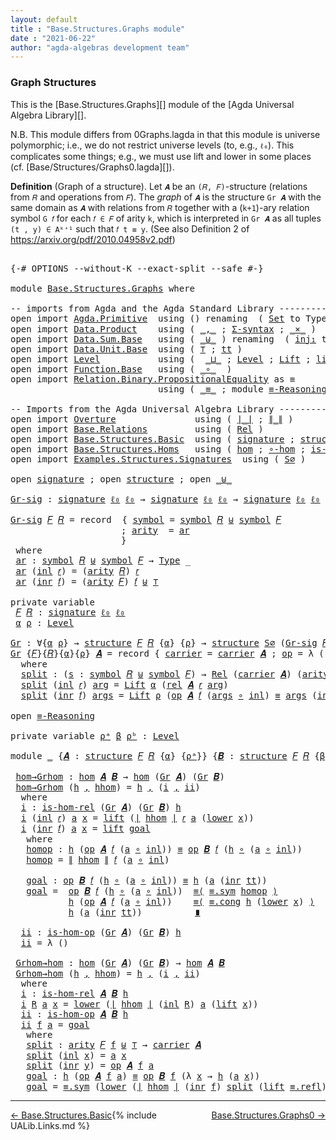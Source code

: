 ```yaml
---
layout: default
title : "Base.Structures.Graphs module"
date : "2021-06-22"
author: "agda-algebras development team"
---
```


### <a id="graph-structures">Graph Structures</a>

This is the [Base.Structures.Graphs][] module of the [Agda Universal Algebra Library][].

N.B. This module differs from 0Graphs.lagda in that this module is universe polymorphic; i.e., we do not restrict universe levels (to, e.g., `ℓ₀`). This complicates some things; e.g., we must use lift and lower in some places (cf. [Base/Structures/Graphs0.lagda][]).

**Definition** (Graph of a structure). Let `𝑨` be an `(𝑅, 𝐹)`-structure (relations from `𝑅` and operations from `𝐹`). The *graph* of `𝑨` is the structure `Gr 𝑨` with the same domain as `𝑨` with relations from `𝑅` together with a (`k+1`)-ary relation symbol `G 𝑓` for each `𝑓 ∈ 𝐹` of arity `k`, which is interpreted in `Gr 𝑨` as all tuples `(t , y) ∈ Aᵏ⁺¹` such that `𝑓 t ≡ y`. (See also Definition 2 of https://arxiv.org/pdf/2010.04958v2.pdf)

<pre class="Agda">

<a id="994" class="Symbol">{-#</a> <a id="998" class="Keyword">OPTIONS</a> <a id="1006" class="Pragma">--without-K</a> <a id="1018" class="Pragma">--exact-split</a> <a id="1032" class="Pragma">--safe</a> <a id="1039" class="Symbol">#-}</a>

<a id="1044" class="Keyword">module</a> <a id="1051" href="Base.Structures.Graphs.html" class="Module">Base.Structures.Graphs</a> <a id="1074" class="Keyword">where</a>

<a id="1081" class="Comment">-- imports from Agda and the Agda Standard Library -------------------------------------------</a>
<a id="1176" class="Keyword">open</a> <a id="1181" class="Keyword">import</a> <a id="1188" href="Agda.Primitive.html" class="Module">Agda.Primitive</a>  <a id="1204" class="Keyword">using</a> <a id="1210" class="Symbol">()</a> <a id="1213" class="Keyword">renaming</a>  <a id="1223" class="Symbol">(</a> <a id="1225" href="Agda.Primitive.html#326" class="Primitive">Set</a> <a id="1229" class="Symbol">to</a> <a id="1232" class="Primitive">Type</a> <a id="1237" class="Symbol">;</a> <a id="1239" href="Agda.Primitive.html#764" class="Primitive">lzero</a>  <a id="1246" class="Symbol">to</a> <a id="1249" class="Primitive">ℓ₀</a> <a id="1252" class="Symbol">)</a>
<a id="1254" class="Keyword">open</a> <a id="1259" class="Keyword">import</a> <a id="1266" href="Data.Product.html" class="Module">Data.Product</a>    <a id="1282" class="Keyword">using</a> <a id="1288" class="Symbol">(</a> <a id="1290" href="Agda.Builtin.Sigma.html#236" class="InductiveConstructor Operator">_,_</a> <a id="1294" class="Symbol">;</a> <a id="1296" href="Data.Product.html#916" class="Function">Σ-syntax</a> <a id="1305" class="Symbol">;</a> <a id="1307" href="Data.Product.html#1167" class="Function Operator">_×_</a> <a id="1311" class="Symbol">)</a>
<a id="1313" class="Keyword">open</a> <a id="1318" class="Keyword">import</a> <a id="1325" href="Data.Sum.Base.html" class="Module">Data.Sum.Base</a>   <a id="1341" class="Keyword">using</a> <a id="1347" class="Symbol">(</a> <a id="1349" href="Data.Sum.Base.html#734" class="Datatype Operator">_⊎_</a> <a id="1353" class="Symbol">)</a> <a id="1355" class="Keyword">renaming</a>  <a id="1365" class="Symbol">(</a> <a id="1367" href="Data.Sum.Base.html#784" class="InductiveConstructor">inj₁</a> <a id="1372" class="Symbol">to</a> <a id="1375" class="InductiveConstructor">inl</a> <a id="1379" class="Symbol">;</a> <a id="1381" href="Data.Sum.Base.html#809" class="InductiveConstructor">inj₂</a> <a id="1386" class="Symbol">to</a> <a id="1389" class="InductiveConstructor">inr</a> <a id="1393" class="Symbol">)</a>
<a id="1395" class="Keyword">open</a> <a id="1400" class="Keyword">import</a> <a id="1407" href="Data.Unit.Base.html" class="Module">Data.Unit.Base</a>  <a id="1423" class="Keyword">using</a> <a id="1429" class="Symbol">(</a> <a id="1431" href="Agda.Builtin.Unit.html#164" class="Record">⊤</a> <a id="1433" class="Symbol">;</a> <a id="1435" href="Agda.Builtin.Unit.html#201" class="InductiveConstructor">tt</a> <a id="1438" class="Symbol">)</a>
<a id="1440" class="Keyword">open</a> <a id="1445" class="Keyword">import</a> <a id="1452" href="Level.html" class="Module">Level</a>           <a id="1468" class="Keyword">using</a> <a id="1474" class="Symbol">(</a>  <a id="1477" href="Agda.Primitive.html#810" class="Primitive Operator">_⊔_</a> <a id="1481" class="Symbol">;</a> <a id="1483" href="Agda.Primitive.html#597" class="Postulate">Level</a> <a id="1489" class="Symbol">;</a> <a id="1491" href="Level.html#400" class="Record">Lift</a> <a id="1496" class="Symbol">;</a> <a id="1498" href="Level.html#457" class="InductiveConstructor">lift</a> <a id="1503" class="Symbol">;</a> <a id="1505" href="Level.html#470" class="Field">lower</a> <a id="1511" class="Symbol">)</a>
<a id="1513" class="Keyword">open</a> <a id="1518" class="Keyword">import</a> <a id="1525" href="Function.Base.html" class="Module">Function.Base</a>   <a id="1541" class="Keyword">using</a> <a id="1547" class="Symbol">(</a> <a id="1549" href="Function.Base.html#1031" class="Function Operator">_∘_</a>  <a id="1554" class="Symbol">)</a>
<a id="1556" class="Keyword">open</a> <a id="1561" class="Keyword">import</a> <a id="1568" href="Relation.Binary.PropositionalEquality.html" class="Module">Relation.Binary.PropositionalEquality</a> <a id="1606" class="Symbol">as</a> <a id="1609" class="Module">≡</a>
                            <a id="1639" class="Keyword">using</a> <a id="1645" class="Symbol">(</a> <a id="1647" href="Agda.Builtin.Equality.html#151" class="Datatype Operator">_≡_</a> <a id="1651" class="Symbol">;</a> <a id="1653" class="Keyword">module</a> <a id="1660" href="Relation.Binary.PropositionalEquality.Core.html#2708" class="Module">≡-Reasoning</a> <a id="1672" class="Symbol">)</a>

<a id="1675" class="Comment">-- Imports from the Agda Universal Algebra Library ---------------------------------------------</a>
<a id="1772" class="Keyword">open</a> <a id="1777" class="Keyword">import</a> <a id="1784" href="Overture.html" class="Module">Overture</a>               <a id="1807" class="Keyword">using</a> <a id="1813" class="Symbol">(</a> <a id="1815" href="Overture.Basic.html#4303" class="Function Operator">∣_∣</a> <a id="1819" class="Symbol">;</a> <a id="1821" href="Overture.Basic.html#4341" class="Function Operator">∥_∥</a> <a id="1825" class="Symbol">)</a>
<a id="1827" class="Keyword">open</a> <a id="1832" class="Keyword">import</a> <a id="1839" href="Base.Relations.html" class="Module">Base.Relations</a>         <a id="1862" class="Keyword">using</a> <a id="1868" class="Symbol">(</a> <a id="1870" href="Base.Relations.Continuous.html#4452" class="Function">Rel</a> <a id="1874" class="Symbol">)</a>
<a id="1876" class="Keyword">open</a> <a id="1881" class="Keyword">import</a> <a id="1888" href="Base.Structures.Basic.html" class="Module">Base.Structures.Basic</a>  <a id="1911" class="Keyword">using</a> <a id="1917" class="Symbol">(</a> <a id="1919" href="Base.Structures.Basic.html#1233" class="Record">signature</a> <a id="1929" class="Symbol">;</a> <a id="1931" href="Base.Structures.Basic.html#1566" class="Record">structure</a> <a id="1941" class="Symbol">)</a>
<a id="1943" class="Keyword">open</a> <a id="1948" class="Keyword">import</a> <a id="1955" href="Base.Structures.Homs.html" class="Module">Base.Structures.Homs</a>   <a id="1978" class="Keyword">using</a> <a id="1984" class="Symbol">(</a> <a id="1986" href="Base.Structures.Homs.html#2703" class="Function">hom</a> <a id="1990" class="Symbol">;</a> <a id="1992" href="Base.Structures.Homs.html#3718" class="Function">∘-hom</a> <a id="1998" class="Symbol">;</a> <a id="2000" href="Base.Structures.Homs.html#2287" class="Function">is-hom-rel</a> <a id="2011" class="Symbol">;</a> <a id="2013" href="Base.Structures.Homs.html#2506" class="Function">is-hom-op</a><a id="2022" class="Symbol">)</a>
<a id="2024" class="Keyword">open</a> <a id="2029" class="Keyword">import</a> <a id="2036" href="Examples.Structures.Signatures.html" class="Module">Examples.Structures.Signatures</a>  <a id="2068" class="Keyword">using</a> <a id="2074" class="Symbol">(</a> <a id="2076" href="Examples.Structures.Signatures.html#765" class="Function">S∅</a> <a id="2079" class="Symbol">)</a>

<a id="2082" class="Keyword">open</a> <a id="2087" href="Base.Structures.Basic.html#1233" class="Module">signature</a> <a id="2097" class="Symbol">;</a> <a id="2099" class="Keyword">open</a> <a id="2104" href="Base.Structures.Basic.html#1566" class="Module">structure</a> <a id="2114" class="Symbol">;</a> <a id="2116" class="Keyword">open</a> <a id="2121" href="Data.Sum.Base.html#734" class="Module Operator">_⊎_</a>

<a id="Gr-sig"></a><a id="2126" href="Base.Structures.Graphs.html#2126" class="Function">Gr-sig</a> <a id="2133" class="Symbol">:</a> <a id="2135" href="Base.Structures.Basic.html#1233" class="Record">signature</a> <a id="2145" href="Base.Structures.Graphs.html#1249" class="Primitive">ℓ₀</a> <a id="2148" href="Base.Structures.Graphs.html#1249" class="Primitive">ℓ₀</a> <a id="2151" class="Symbol">→</a> <a id="2153" href="Base.Structures.Basic.html#1233" class="Record">signature</a> <a id="2163" href="Base.Structures.Graphs.html#1249" class="Primitive">ℓ₀</a> <a id="2166" href="Base.Structures.Graphs.html#1249" class="Primitive">ℓ₀</a> <a id="2169" class="Symbol">→</a> <a id="2171" href="Base.Structures.Basic.html#1233" class="Record">signature</a> <a id="2181" href="Base.Structures.Graphs.html#1249" class="Primitive">ℓ₀</a> <a id="2184" href="Base.Structures.Graphs.html#1249" class="Primitive">ℓ₀</a>

<a id="2188" href="Base.Structures.Graphs.html#2126" class="Function">Gr-sig</a> <a id="2195" href="Base.Structures.Graphs.html#2195" class="Bound">𝐹</a> <a id="2197" href="Base.Structures.Graphs.html#2197" class="Bound">𝑅</a> <a id="2199" class="Symbol">=</a> <a id="2201" class="Keyword">record</a>  <a id="2209" class="Symbol">{</a> <a id="2211" href="Base.Structures.Basic.html#1293" class="Field">symbol</a> <a id="2218" class="Symbol">=</a> <a id="2220" href="Base.Structures.Basic.html#1293" class="Field">symbol</a> <a id="2227" href="Base.Structures.Graphs.html#2197" class="Bound">𝑅</a> <a id="2229" href="Data.Sum.Base.html#734" class="Datatype Operator">⊎</a> <a id="2231" href="Base.Structures.Basic.html#1293" class="Field">symbol</a> <a id="2238" href="Base.Structures.Graphs.html#2195" class="Bound">𝐹</a>
                     <a id="2261" class="Symbol">;</a> <a id="2263" href="Base.Structures.Basic.html#1311" class="Field">arity</a>  <a id="2270" class="Symbol">=</a> <a id="2272" href="Base.Structures.Graphs.html#2306" class="Function">ar</a>
                     <a id="2296" class="Symbol">}</a>
 <a id="2299" class="Keyword">where</a>
 <a id="2306" href="Base.Structures.Graphs.html#2306" class="Function">ar</a> <a id="2309" class="Symbol">:</a> <a id="2311" href="Base.Structures.Basic.html#1293" class="Field">symbol</a> <a id="2318" href="Base.Structures.Graphs.html#2197" class="Bound">𝑅</a> <a id="2320" href="Data.Sum.Base.html#734" class="Datatype Operator">⊎</a> <a id="2322" href="Base.Structures.Basic.html#1293" class="Field">symbol</a> <a id="2329" href="Base.Structures.Graphs.html#2195" class="Bound">𝐹</a> <a id="2331" class="Symbol">→</a> <a id="2333" href="Base.Structures.Graphs.html#1232" class="Primitive">Type</a> <a id="2338" class="Symbol">_</a>
 <a id="2341" href="Base.Structures.Graphs.html#2306" class="Function">ar</a> <a id="2344" class="Symbol">(</a><a id="2345" href="Base.Structures.Graphs.html#1375" class="InductiveConstructor">inl</a> <a id="2349" href="Base.Structures.Graphs.html#2349" class="Bound">𝑟</a><a id="2350" class="Symbol">)</a> <a id="2352" class="Symbol">=</a> <a id="2354" class="Symbol">(</a><a id="2355" href="Base.Structures.Basic.html#1311" class="Field">arity</a> <a id="2361" href="Base.Structures.Graphs.html#2197" class="Bound">𝑅</a><a id="2362" class="Symbol">)</a> <a id="2364" href="Base.Structures.Graphs.html#2349" class="Bound">𝑟</a>
 <a id="2367" href="Base.Structures.Graphs.html#2306" class="Function">ar</a> <a id="2370" class="Symbol">(</a><a id="2371" href="Base.Structures.Graphs.html#1389" class="InductiveConstructor">inr</a> <a id="2375" href="Base.Structures.Graphs.html#2375" class="Bound">𝑓</a><a id="2376" class="Symbol">)</a> <a id="2378" class="Symbol">=</a> <a id="2380" class="Symbol">(</a><a id="2381" href="Base.Structures.Basic.html#1311" class="Field">arity</a> <a id="2387" href="Base.Structures.Graphs.html#2195" class="Bound">𝐹</a><a id="2388" class="Symbol">)</a> <a id="2390" href="Base.Structures.Graphs.html#2375" class="Bound">𝑓</a> <a id="2392" href="Data.Sum.Base.html#734" class="Datatype Operator">⊎</a> <a id="2394" href="Agda.Builtin.Unit.html#164" class="Record">⊤</a>

<a id="2397" class="Keyword">private</a> <a id="2405" class="Keyword">variable</a>
 <a id="2415" href="Base.Structures.Graphs.html#2415" class="Generalizable">𝐹</a> <a id="2417" href="Base.Structures.Graphs.html#2417" class="Generalizable">𝑅</a> <a id="2419" class="Symbol">:</a> <a id="2421" href="Base.Structures.Basic.html#1233" class="Record">signature</a> <a id="2431" href="Base.Structures.Graphs.html#1249" class="Primitive">ℓ₀</a> <a id="2434" href="Base.Structures.Graphs.html#1249" class="Primitive">ℓ₀</a>
 <a id="2438" href="Base.Structures.Graphs.html#2438" class="Generalizable">α</a> <a id="2440" href="Base.Structures.Graphs.html#2440" class="Generalizable">ρ</a> <a id="2442" class="Symbol">:</a> <a id="2444" href="Agda.Primitive.html#597" class="Postulate">Level</a>

<a id="Gr"></a><a id="2451" href="Base.Structures.Graphs.html#2451" class="Function">Gr</a> <a id="2454" class="Symbol">:</a> <a id="2456" class="Symbol">∀{</a><a id="2458" href="Base.Structures.Graphs.html#2458" class="Bound">α</a> <a id="2460" href="Base.Structures.Graphs.html#2460" class="Bound">ρ</a><a id="2461" class="Symbol">}</a> <a id="2463" class="Symbol">→</a> <a id="2465" href="Base.Structures.Basic.html#1566" class="Record">structure</a> <a id="2475" href="Base.Structures.Graphs.html#2415" class="Generalizable">𝐹</a> <a id="2477" href="Base.Structures.Graphs.html#2417" class="Generalizable">𝑅</a> <a id="2479" class="Symbol">{</a><a id="2480" href="Base.Structures.Graphs.html#2458" class="Bound">α</a><a id="2481" class="Symbol">}</a> <a id="2483" class="Symbol">{</a><a id="2484" href="Base.Structures.Graphs.html#2460" class="Bound">ρ</a><a id="2485" class="Symbol">}</a> <a id="2487" class="Symbol">→</a> <a id="2489" href="Base.Structures.Basic.html#1566" class="Record">structure</a> <a id="2499" href="Examples.Structures.Signatures.html#765" class="Function">S∅</a> <a id="2502" class="Symbol">(</a><a id="2503" href="Base.Structures.Graphs.html#2126" class="Function">Gr-sig</a> <a id="2510" href="Base.Structures.Graphs.html#2415" class="Generalizable">𝐹</a> <a id="2512" href="Base.Structures.Graphs.html#2417" class="Generalizable">𝑅</a><a id="2513" class="Symbol">)</a> <a id="2515" class="Symbol">{</a><a id="2516" href="Base.Structures.Graphs.html#2458" class="Bound">α</a><a id="2517" class="Symbol">}</a> <a id="2519" class="Symbol">{</a><a id="2520" href="Base.Structures.Graphs.html#2458" class="Bound">α</a> <a id="2522" href="Agda.Primitive.html#810" class="Primitive Operator">⊔</a> <a id="2524" href="Base.Structures.Graphs.html#2460" class="Bound">ρ</a><a id="2525" class="Symbol">}</a>
<a id="2527" href="Base.Structures.Graphs.html#2451" class="Function">Gr</a> <a id="2530" class="Symbol">{</a><a id="2531" href="Base.Structures.Graphs.html#2531" class="Bound">𝐹</a><a id="2532" class="Symbol">}{</a><a id="2534" href="Base.Structures.Graphs.html#2534" class="Bound">𝑅</a><a id="2535" class="Symbol">}{</a><a id="2537" href="Base.Structures.Graphs.html#2537" class="Bound">α</a><a id="2538" class="Symbol">}{</a><a id="2540" href="Base.Structures.Graphs.html#2540" class="Bound">ρ</a><a id="2541" class="Symbol">}</a> <a id="2543" href="Base.Structures.Graphs.html#2543" class="Bound">𝑨</a> <a id="2545" class="Symbol">=</a> <a id="2547" class="Keyword">record</a> <a id="2554" class="Symbol">{</a> <a id="2556" href="Base.Structures.Basic.html#1730" class="Field">carrier</a> <a id="2564" class="Symbol">=</a> <a id="2566" href="Base.Structures.Basic.html#1730" class="Field">carrier</a> <a id="2574" href="Base.Structures.Graphs.html#2543" class="Bound">𝑨</a> <a id="2576" class="Symbol">;</a> <a id="2578" href="Base.Structures.Basic.html#1749" class="Field">op</a> <a id="2581" class="Symbol">=</a> <a id="2583" class="Symbol">λ</a> <a id="2585" class="Symbol">()</a> <a id="2588" class="Symbol">;</a> <a id="2590" href="Base.Structures.Basic.html#1833" class="Field">rel</a> <a id="2594" class="Symbol">=</a> <a id="2596" href="Base.Structures.Graphs.html#2614" class="Function">split</a> <a id="2602" class="Symbol">}</a>
  <a id="2606" class="Keyword">where</a>
  <a id="2614" href="Base.Structures.Graphs.html#2614" class="Function">split</a> <a id="2620" class="Symbol">:</a> <a id="2622" class="Symbol">(</a><a id="2623" href="Base.Structures.Graphs.html#2623" class="Bound">s</a> <a id="2625" class="Symbol">:</a> <a id="2627" href="Base.Structures.Basic.html#1293" class="Field">symbol</a> <a id="2634" href="Base.Structures.Graphs.html#2534" class="Bound">𝑅</a> <a id="2636" href="Data.Sum.Base.html#734" class="Datatype Operator">⊎</a> <a id="2638" href="Base.Structures.Basic.html#1293" class="Field">symbol</a> <a id="2645" href="Base.Structures.Graphs.html#2531" class="Bound">𝐹</a><a id="2646" class="Symbol">)</a> <a id="2648" class="Symbol">→</a> <a id="2650" href="Base.Relations.Continuous.html#4452" class="Function">Rel</a> <a id="2654" class="Symbol">(</a><a id="2655" href="Base.Structures.Basic.html#1730" class="Field">carrier</a> <a id="2663" href="Base.Structures.Graphs.html#2543" class="Bound">𝑨</a><a id="2664" class="Symbol">)</a> <a id="2666" class="Symbol">(</a><a id="2667" href="Base.Structures.Basic.html#1311" class="Field">arity</a> <a id="2673" class="Symbol">(</a><a id="2674" href="Base.Structures.Graphs.html#2126" class="Function">Gr-sig</a> <a id="2681" href="Base.Structures.Graphs.html#2531" class="Bound">𝐹</a> <a id="2683" href="Base.Structures.Graphs.html#2534" class="Bound">𝑅</a><a id="2684" class="Symbol">)</a> <a id="2686" href="Base.Structures.Graphs.html#2623" class="Bound">s</a><a id="2687" class="Symbol">)</a> <a id="2689" class="Symbol">{</a><a id="2690" href="Base.Structures.Graphs.html#2537" class="Bound">α</a> <a id="2692" href="Agda.Primitive.html#810" class="Primitive Operator">⊔</a> <a id="2694" href="Base.Structures.Graphs.html#2540" class="Bound">ρ</a><a id="2695" class="Symbol">}</a>
  <a id="2699" href="Base.Structures.Graphs.html#2614" class="Function">split</a> <a id="2705" class="Symbol">(</a><a id="2706" href="Base.Structures.Graphs.html#1375" class="InductiveConstructor">inl</a> <a id="2710" href="Base.Structures.Graphs.html#2710" class="Bound">𝑟</a><a id="2711" class="Symbol">)</a> <a id="2713" href="Base.Structures.Graphs.html#2713" class="Bound">arg</a> <a id="2717" class="Symbol">=</a> <a id="2719" href="Level.html#400" class="Record">Lift</a> <a id="2724" href="Base.Structures.Graphs.html#2537" class="Bound">α</a> <a id="2726" class="Symbol">(</a><a id="2727" href="Base.Structures.Basic.html#1833" class="Field">rel</a> <a id="2731" href="Base.Structures.Graphs.html#2543" class="Bound">𝑨</a> <a id="2733" href="Base.Structures.Graphs.html#2710" class="Bound">𝑟</a> <a id="2735" href="Base.Structures.Graphs.html#2713" class="Bound">arg</a><a id="2738" class="Symbol">)</a>
  <a id="2742" href="Base.Structures.Graphs.html#2614" class="Function">split</a> <a id="2748" class="Symbol">(</a><a id="2749" href="Base.Structures.Graphs.html#1389" class="InductiveConstructor">inr</a> <a id="2753" href="Base.Structures.Graphs.html#2753" class="Bound">𝑓</a><a id="2754" class="Symbol">)</a> <a id="2756" href="Base.Structures.Graphs.html#2756" class="Bound">args</a> <a id="2761" class="Symbol">=</a> <a id="2763" href="Level.html#400" class="Record">Lift</a> <a id="2768" href="Base.Structures.Graphs.html#2540" class="Bound">ρ</a> <a id="2770" class="Symbol">(</a><a id="2771" href="Base.Structures.Basic.html#1749" class="Field">op</a> <a id="2774" href="Base.Structures.Graphs.html#2543" class="Bound">𝑨</a> <a id="2776" href="Base.Structures.Graphs.html#2753" class="Bound">𝑓</a> <a id="2778" class="Symbol">(</a><a id="2779" href="Base.Structures.Graphs.html#2756" class="Bound">args</a> <a id="2784" href="Function.Base.html#1031" class="Function Operator">∘</a> <a id="2786" href="Base.Structures.Graphs.html#1375" class="InductiveConstructor">inl</a><a id="2789" class="Symbol">)</a> <a id="2791" href="Agda.Builtin.Equality.html#151" class="Datatype Operator">≡</a> <a id="2793" href="Base.Structures.Graphs.html#2756" class="Bound">args</a> <a id="2798" class="Symbol">(</a><a id="2799" href="Base.Structures.Graphs.html#1389" class="InductiveConstructor">inr</a> <a id="2803" href="Agda.Builtin.Unit.html#201" class="InductiveConstructor">tt</a><a id="2805" class="Symbol">))</a>

<a id="2809" class="Keyword">open</a> <a id="2814" href="Relation.Binary.PropositionalEquality.Core.html#2708" class="Module">≡-Reasoning</a>

<a id="2827" class="Keyword">private</a> <a id="2835" class="Keyword">variable</a> <a id="2844" href="Base.Structures.Graphs.html#2844" class="Generalizable">ρᵃ</a> <a id="2847" href="Base.Structures.Graphs.html#2847" class="Generalizable">β</a> <a id="2849" href="Base.Structures.Graphs.html#2849" class="Generalizable">ρᵇ</a> <a id="2852" class="Symbol">:</a> <a id="2854" href="Agda.Primitive.html#597" class="Postulate">Level</a>

<a id="2861" class="Keyword">module</a> <a id="2868" href="Base.Structures.Graphs.html#2868" class="Module">_</a> <a id="2870" class="Symbol">{</a><a id="2871" href="Base.Structures.Graphs.html#2871" class="Bound">𝑨</a> <a id="2873" class="Symbol">:</a> <a id="2875" href="Base.Structures.Basic.html#1566" class="Record">structure</a> <a id="2885" href="Base.Structures.Graphs.html#2415" class="Generalizable">𝐹</a> <a id="2887" href="Base.Structures.Graphs.html#2417" class="Generalizable">𝑅</a> <a id="2889" class="Symbol">{</a><a id="2890" href="Base.Structures.Graphs.html#2438" class="Generalizable">α</a><a id="2891" class="Symbol">}</a> <a id="2893" class="Symbol">{</a><a id="2894" href="Base.Structures.Graphs.html#2844" class="Generalizable">ρᵃ</a><a id="2896" class="Symbol">}}</a> <a id="2899" class="Symbol">{</a><a id="2900" href="Base.Structures.Graphs.html#2900" class="Bound">𝑩</a> <a id="2902" class="Symbol">:</a> <a id="2904" href="Base.Structures.Basic.html#1566" class="Record">structure</a> <a id="2914" href="Base.Structures.Graphs.html#2415" class="Generalizable">𝐹</a> <a id="2916" href="Base.Structures.Graphs.html#2417" class="Generalizable">𝑅</a> <a id="2918" class="Symbol">{</a><a id="2919" href="Base.Structures.Graphs.html#2847" class="Generalizable">β</a><a id="2920" class="Symbol">}</a> <a id="2922" class="Symbol">{</a><a id="2923" href="Base.Structures.Graphs.html#2849" class="Generalizable">ρᵇ</a><a id="2925" class="Symbol">}}</a> <a id="2928" class="Keyword">where</a>

 <a id="2936" href="Base.Structures.Graphs.html#2936" class="Function">hom→Grhom</a> <a id="2946" class="Symbol">:</a> <a id="2948" href="Base.Structures.Homs.html#2703" class="Function">hom</a> <a id="2952" href="Base.Structures.Graphs.html#2871" class="Bound">𝑨</a> <a id="2954" href="Base.Structures.Graphs.html#2900" class="Bound">𝑩</a> <a id="2956" class="Symbol">→</a> <a id="2958" href="Base.Structures.Homs.html#2703" class="Function">hom</a> <a id="2962" class="Symbol">(</a><a id="2963" href="Base.Structures.Graphs.html#2451" class="Function">Gr</a> <a id="2966" href="Base.Structures.Graphs.html#2871" class="Bound">𝑨</a><a id="2967" class="Symbol">)</a> <a id="2969" class="Symbol">(</a><a id="2970" href="Base.Structures.Graphs.html#2451" class="Function">Gr</a> <a id="2973" href="Base.Structures.Graphs.html#2900" class="Bound">𝑩</a><a id="2974" class="Symbol">)</a>
 <a id="2977" href="Base.Structures.Graphs.html#2936" class="Function">hom→Grhom</a> <a id="2987" class="Symbol">(</a><a id="2988" href="Base.Structures.Graphs.html#2988" class="Bound">h</a> <a id="2990" href="Agda.Builtin.Sigma.html#236" class="InductiveConstructor Operator">,</a> <a id="2992" href="Base.Structures.Graphs.html#2992" class="Bound">hhom</a><a id="2996" class="Symbol">)</a> <a id="2998" class="Symbol">=</a> <a id="3000" href="Base.Structures.Graphs.html#2988" class="Bound">h</a> <a id="3002" href="Agda.Builtin.Sigma.html#236" class="InductiveConstructor Operator">,</a> <a id="3004" class="Symbol">(</a><a id="3005" href="Base.Structures.Graphs.html#3023" class="Function">i</a> <a id="3007" href="Agda.Builtin.Sigma.html#236" class="InductiveConstructor Operator">,</a> <a id="3009" href="Base.Structures.Graphs.html#3430" class="Function">ii</a><a id="3011" class="Symbol">)</a>
  <a id="3015" class="Keyword">where</a>
  <a id="3023" href="Base.Structures.Graphs.html#3023" class="Function">i</a> <a id="3025" class="Symbol">:</a> <a id="3027" href="Base.Structures.Homs.html#2287" class="Function">is-hom-rel</a> <a id="3038" class="Symbol">(</a><a id="3039" href="Base.Structures.Graphs.html#2451" class="Function">Gr</a> <a id="3042" href="Base.Structures.Graphs.html#2871" class="Bound">𝑨</a><a id="3043" class="Symbol">)</a> <a id="3045" class="Symbol">(</a><a id="3046" href="Base.Structures.Graphs.html#2451" class="Function">Gr</a> <a id="3049" href="Base.Structures.Graphs.html#2900" class="Bound">𝑩</a><a id="3050" class="Symbol">)</a> <a id="3052" href="Base.Structures.Graphs.html#2988" class="Bound">h</a>
  <a id="3056" href="Base.Structures.Graphs.html#3023" class="Function">i</a> <a id="3058" class="Symbol">(</a><a id="3059" href="Base.Structures.Graphs.html#1375" class="InductiveConstructor">inl</a> <a id="3063" href="Base.Structures.Graphs.html#3063" class="Bound">𝑟</a><a id="3064" class="Symbol">)</a> <a id="3066" href="Base.Structures.Graphs.html#3066" class="Bound">a</a> <a id="3068" href="Base.Structures.Graphs.html#3068" class="Bound">x</a> <a id="3070" class="Symbol">=</a> <a id="3072" href="Level.html#457" class="InductiveConstructor">lift</a> <a id="3077" class="Symbol">(</a><a id="3078" href="Overture.Basic.html#4303" class="Function Operator">∣</a> <a id="3080" href="Base.Structures.Graphs.html#2992" class="Bound">hhom</a> <a id="3085" href="Overture.Basic.html#4303" class="Function Operator">∣</a> <a id="3087" href="Base.Structures.Graphs.html#3063" class="Bound">𝑟</a> <a id="3089" href="Base.Structures.Graphs.html#3066" class="Bound">a</a> <a id="3091" class="Symbol">(</a><a id="3092" href="Level.html#470" class="Field">lower</a> <a id="3098" href="Base.Structures.Graphs.html#3068" class="Bound">x</a><a id="3099" class="Symbol">))</a>
  <a id="3104" href="Base.Structures.Graphs.html#3023" class="Function">i</a> <a id="3106" class="Symbol">(</a><a id="3107" href="Base.Structures.Graphs.html#1389" class="InductiveConstructor">inr</a> <a id="3111" href="Base.Structures.Graphs.html#3111" class="Bound">𝑓</a><a id="3112" class="Symbol">)</a> <a id="3114" href="Base.Structures.Graphs.html#3114" class="Bound">a</a> <a id="3116" href="Base.Structures.Graphs.html#3116" class="Bound">x</a> <a id="3118" class="Symbol">=</a> <a id="3120" href="Level.html#457" class="InductiveConstructor">lift</a> <a id="3125" href="Base.Structures.Graphs.html#3232" class="Function">goal</a>
   <a id="3133" class="Keyword">where</a>
   <a id="3142" href="Base.Structures.Graphs.html#3142" class="Function">homop</a> <a id="3148" class="Symbol">:</a> <a id="3150" href="Base.Structures.Graphs.html#2988" class="Bound">h</a> <a id="3152" class="Symbol">(</a><a id="3153" href="Base.Structures.Basic.html#1749" class="Field">op</a> <a id="3156" href="Base.Structures.Graphs.html#2871" class="Bound">𝑨</a> <a id="3158" href="Base.Structures.Graphs.html#3111" class="Bound">𝑓</a> <a id="3160" class="Symbol">(</a><a id="3161" href="Base.Structures.Graphs.html#3114" class="Bound">a</a> <a id="3163" href="Function.Base.html#1031" class="Function Operator">∘</a> <a id="3165" href="Base.Structures.Graphs.html#1375" class="InductiveConstructor">inl</a><a id="3168" class="Symbol">))</a> <a id="3171" href="Agda.Builtin.Equality.html#151" class="Datatype Operator">≡</a> <a id="3173" href="Base.Structures.Basic.html#1749" class="Field">op</a> <a id="3176" href="Base.Structures.Graphs.html#2900" class="Bound">𝑩</a> <a id="3178" href="Base.Structures.Graphs.html#3111" class="Bound">𝑓</a> <a id="3180" class="Symbol">(</a><a id="3181" href="Base.Structures.Graphs.html#2988" class="Bound">h</a> <a id="3183" href="Function.Base.html#1031" class="Function Operator">∘</a> <a id="3185" class="Symbol">(</a><a id="3186" href="Base.Structures.Graphs.html#3114" class="Bound">a</a> <a id="3188" href="Function.Base.html#1031" class="Function Operator">∘</a> <a id="3190" href="Base.Structures.Graphs.html#1375" class="InductiveConstructor">inl</a><a id="3193" class="Symbol">))</a>
   <a id="3199" href="Base.Structures.Graphs.html#3142" class="Function">homop</a> <a id="3205" class="Symbol">=</a> <a id="3207" href="Overture.Basic.html#4341" class="Function Operator">∥</a> <a id="3209" href="Base.Structures.Graphs.html#2992" class="Bound">hhom</a> <a id="3214" href="Overture.Basic.html#4341" class="Function Operator">∥</a> <a id="3216" href="Base.Structures.Graphs.html#3111" class="Bound">𝑓</a> <a id="3218" class="Symbol">(</a><a id="3219" href="Base.Structures.Graphs.html#3114" class="Bound">a</a> <a id="3221" href="Function.Base.html#1031" class="Function Operator">∘</a> <a id="3223" href="Base.Structures.Graphs.html#1375" class="InductiveConstructor">inl</a><a id="3226" class="Symbol">)</a>

   <a id="3232" href="Base.Structures.Graphs.html#3232" class="Function">goal</a> <a id="3237" class="Symbol">:</a> <a id="3239" href="Base.Structures.Basic.html#1749" class="Field">op</a> <a id="3242" href="Base.Structures.Graphs.html#2900" class="Bound">𝑩</a> <a id="3244" href="Base.Structures.Graphs.html#3111" class="Bound">𝑓</a> <a id="3246" class="Symbol">(</a><a id="3247" href="Base.Structures.Graphs.html#2988" class="Bound">h</a> <a id="3249" href="Function.Base.html#1031" class="Function Operator">∘</a> <a id="3251" class="Symbol">(</a><a id="3252" href="Base.Structures.Graphs.html#3114" class="Bound">a</a> <a id="3254" href="Function.Base.html#1031" class="Function Operator">∘</a> <a id="3256" href="Base.Structures.Graphs.html#1375" class="InductiveConstructor">inl</a><a id="3259" class="Symbol">))</a> <a id="3262" href="Agda.Builtin.Equality.html#151" class="Datatype Operator">≡</a> <a id="3264" href="Base.Structures.Graphs.html#2988" class="Bound">h</a> <a id="3266" class="Symbol">(</a><a id="3267" href="Base.Structures.Graphs.html#3114" class="Bound">a</a> <a id="3269" class="Symbol">(</a><a id="3270" href="Base.Structures.Graphs.html#1389" class="InductiveConstructor">inr</a> <a id="3274" href="Agda.Builtin.Unit.html#201" class="InductiveConstructor">tt</a><a id="3276" class="Symbol">))</a>
   <a id="3282" href="Base.Structures.Graphs.html#3232" class="Function">goal</a> <a id="3287" class="Symbol">=</a>  <a id="3290" href="Base.Structures.Basic.html#1749" class="Field">op</a> <a id="3293" href="Base.Structures.Graphs.html#2900" class="Bound">𝑩</a> <a id="3295" href="Base.Structures.Graphs.html#3111" class="Bound">𝑓</a> <a id="3297" class="Symbol">(</a><a id="3298" href="Base.Structures.Graphs.html#2988" class="Bound">h</a> <a id="3300" href="Function.Base.html#1031" class="Function Operator">∘</a> <a id="3302" class="Symbol">(</a><a id="3303" href="Base.Structures.Graphs.html#3114" class="Bound">a</a> <a id="3305" href="Function.Base.html#1031" class="Function Operator">∘</a> <a id="3307" href="Base.Structures.Graphs.html#1375" class="InductiveConstructor">inl</a><a id="3310" class="Symbol">))</a>  <a id="3314" href="Relation.Binary.PropositionalEquality.Core.html#2923" class="Function">≡⟨</a> <a id="3317" href="Relation.Binary.PropositionalEquality.Core.html#1684" class="Function">≡.sym</a> <a id="3323" href="Base.Structures.Graphs.html#3142" class="Function">homop</a> <a id="3329" href="Relation.Binary.PropositionalEquality.Core.html#2923" class="Function">⟩</a>
           <a id="3342" href="Base.Structures.Graphs.html#2988" class="Bound">h</a> <a id="3344" class="Symbol">(</a><a id="3345" href="Base.Structures.Basic.html#1749" class="Field">op</a> <a id="3348" href="Base.Structures.Graphs.html#2871" class="Bound">𝑨</a> <a id="3350" href="Base.Structures.Graphs.html#3111" class="Bound">𝑓</a> <a id="3352" class="Symbol">(</a><a id="3353" href="Base.Structures.Graphs.html#3114" class="Bound">a</a> <a id="3355" href="Function.Base.html#1031" class="Function Operator">∘</a> <a id="3357" href="Base.Structures.Graphs.html#1375" class="InductiveConstructor">inl</a><a id="3360" class="Symbol">))</a>    <a id="3366" href="Relation.Binary.PropositionalEquality.Core.html#2923" class="Function">≡⟨</a> <a id="3369" href="Relation.Binary.PropositionalEquality.Core.html#1130" class="Function">≡.cong</a> <a id="3376" href="Base.Structures.Graphs.html#2988" class="Bound">h</a> <a id="3378" class="Symbol">(</a><a id="3379" href="Level.html#470" class="Field">lower</a> <a id="3385" href="Base.Structures.Graphs.html#3116" class="Bound">x</a><a id="3386" class="Symbol">)</a> <a id="3388" href="Relation.Binary.PropositionalEquality.Core.html#2923" class="Function">⟩</a>
           <a id="3401" href="Base.Structures.Graphs.html#2988" class="Bound">h</a> <a id="3403" class="Symbol">(</a><a id="3404" href="Base.Structures.Graphs.html#3114" class="Bound">a</a> <a id="3406" class="Symbol">(</a><a id="3407" href="Base.Structures.Graphs.html#1389" class="InductiveConstructor">inr</a> <a id="3411" href="Agda.Builtin.Unit.html#201" class="InductiveConstructor">tt</a><a id="3413" class="Symbol">))</a>          <a id="3425" href="Relation.Binary.PropositionalEquality.Core.html#3105" class="Function Operator">∎</a>

  <a id="3430" href="Base.Structures.Graphs.html#3430" class="Function">ii</a> <a id="3433" class="Symbol">:</a> <a id="3435" href="Base.Structures.Homs.html#2506" class="Function">is-hom-op</a> <a id="3445" class="Symbol">(</a><a id="3446" href="Base.Structures.Graphs.html#2451" class="Function">Gr</a> <a id="3449" href="Base.Structures.Graphs.html#2871" class="Bound">𝑨</a><a id="3450" class="Symbol">)</a> <a id="3452" class="Symbol">(</a><a id="3453" href="Base.Structures.Graphs.html#2451" class="Function">Gr</a> <a id="3456" href="Base.Structures.Graphs.html#2900" class="Bound">𝑩</a><a id="3457" class="Symbol">)</a> <a id="3459" href="Base.Structures.Graphs.html#2988" class="Bound">h</a>
  <a id="3463" href="Base.Structures.Graphs.html#3430" class="Function">ii</a> <a id="3466" class="Symbol">=</a> <a id="3468" class="Symbol">λ</a> <a id="3470" class="Symbol">()</a>

 <a id="3475" href="Base.Structures.Graphs.html#3475" class="Function">Grhom→hom</a> <a id="3485" class="Symbol">:</a> <a id="3487" href="Base.Structures.Homs.html#2703" class="Function">hom</a> <a id="3491" class="Symbol">(</a><a id="3492" href="Base.Structures.Graphs.html#2451" class="Function">Gr</a> <a id="3495" href="Base.Structures.Graphs.html#2871" class="Bound">𝑨</a><a id="3496" class="Symbol">)</a> <a id="3498" class="Symbol">(</a><a id="3499" href="Base.Structures.Graphs.html#2451" class="Function">Gr</a> <a id="3502" href="Base.Structures.Graphs.html#2900" class="Bound">𝑩</a><a id="3503" class="Symbol">)</a> <a id="3505" class="Symbol">→</a> <a id="3507" href="Base.Structures.Homs.html#2703" class="Function">hom</a> <a id="3511" href="Base.Structures.Graphs.html#2871" class="Bound">𝑨</a> <a id="3513" href="Base.Structures.Graphs.html#2900" class="Bound">𝑩</a>
 <a id="3516" href="Base.Structures.Graphs.html#3475" class="Function">Grhom→hom</a> <a id="3526" class="Symbol">(</a><a id="3527" href="Base.Structures.Graphs.html#3527" class="Bound">h</a> <a id="3529" href="Agda.Builtin.Sigma.html#236" class="InductiveConstructor Operator">,</a> <a id="3531" href="Base.Structures.Graphs.html#3531" class="Bound">hhom</a><a id="3535" class="Symbol">)</a> <a id="3537" class="Symbol">=</a> <a id="3539" href="Base.Structures.Graphs.html#3527" class="Bound">h</a> <a id="3541" href="Agda.Builtin.Sigma.html#236" class="InductiveConstructor Operator">,</a> <a id="3543" class="Symbol">(</a><a id="3544" href="Base.Structures.Graphs.html#3562" class="Function">i</a> <a id="3546" href="Agda.Builtin.Sigma.html#236" class="InductiveConstructor Operator">,</a> <a id="3548" href="Base.Structures.Graphs.html#3633" class="Function">ii</a><a id="3550" class="Symbol">)</a>
  <a id="3554" class="Keyword">where</a>
  <a id="3562" href="Base.Structures.Graphs.html#3562" class="Function">i</a> <a id="3564" class="Symbol">:</a> <a id="3566" href="Base.Structures.Homs.html#2287" class="Function">is-hom-rel</a> <a id="3577" href="Base.Structures.Graphs.html#2871" class="Bound">𝑨</a> <a id="3579" href="Base.Structures.Graphs.html#2900" class="Bound">𝑩</a> <a id="3581" href="Base.Structures.Graphs.html#3527" class="Bound">h</a>
  <a id="3585" href="Base.Structures.Graphs.html#3562" class="Function">i</a> <a id="3587" href="Base.Structures.Graphs.html#3587" class="Bound">R</a> <a id="3589" href="Base.Structures.Graphs.html#3589" class="Bound">a</a> <a id="3591" href="Base.Structures.Graphs.html#3591" class="Bound">x</a> <a id="3593" class="Symbol">=</a> <a id="3595" href="Level.html#470" class="Field">lower</a> <a id="3601" class="Symbol">(</a><a id="3602" href="Overture.Basic.html#4303" class="Function Operator">∣</a> <a id="3604" href="Base.Structures.Graphs.html#3531" class="Bound">hhom</a> <a id="3609" href="Overture.Basic.html#4303" class="Function Operator">∣</a> <a id="3611" class="Symbol">(</a><a id="3612" href="Base.Structures.Graphs.html#1375" class="InductiveConstructor">inl</a> <a id="3616" href="Base.Structures.Graphs.html#3587" class="Bound">R</a><a id="3617" class="Symbol">)</a> <a id="3619" href="Base.Structures.Graphs.html#3589" class="Bound">a</a> <a id="3621" class="Symbol">(</a><a id="3622" href="Level.html#457" class="InductiveConstructor">lift</a> <a id="3627" href="Base.Structures.Graphs.html#3591" class="Bound">x</a><a id="3628" class="Symbol">))</a>
  <a id="3633" href="Base.Structures.Graphs.html#3633" class="Function">ii</a> <a id="3636" class="Symbol">:</a> <a id="3638" href="Base.Structures.Homs.html#2506" class="Function">is-hom-op</a> <a id="3648" href="Base.Structures.Graphs.html#2871" class="Bound">𝑨</a> <a id="3650" href="Base.Structures.Graphs.html#2900" class="Bound">𝑩</a> <a id="3652" href="Base.Structures.Graphs.html#3527" class="Bound">h</a>
  <a id="3656" href="Base.Structures.Graphs.html#3633" class="Function">ii</a> <a id="3659" href="Base.Structures.Graphs.html#3659" class="Bound">f</a> <a id="3661" href="Base.Structures.Graphs.html#3661" class="Bound">a</a> <a id="3663" class="Symbol">=</a> <a id="3665" href="Base.Structures.Graphs.html#3770" class="Function">goal</a>
   <a id="3673" class="Keyword">where</a>
   <a id="3682" href="Base.Structures.Graphs.html#3682" class="Function">split</a> <a id="3688" class="Symbol">:</a> <a id="3690" href="Base.Structures.Basic.html#1311" class="Field">arity</a> <a id="3696" href="Base.Structures.Graphs.html#2885" class="Bound">𝐹</a> <a id="3698" href="Base.Structures.Graphs.html#3659" class="Bound">f</a> <a id="3700" href="Data.Sum.Base.html#734" class="Datatype Operator">⊎</a> <a id="3702" href="Agda.Builtin.Unit.html#164" class="Record">⊤</a> <a id="3704" class="Symbol">→</a> <a id="3706" href="Base.Structures.Basic.html#1730" class="Field">carrier</a> <a id="3714" href="Base.Structures.Graphs.html#2871" class="Bound">𝑨</a>
   <a id="3719" href="Base.Structures.Graphs.html#3682" class="Function">split</a> <a id="3725" class="Symbol">(</a><a id="3726" href="Base.Structures.Graphs.html#1375" class="InductiveConstructor">inl</a> <a id="3730" href="Base.Structures.Graphs.html#3730" class="Bound">x</a><a id="3731" class="Symbol">)</a> <a id="3733" class="Symbol">=</a> <a id="3735" href="Base.Structures.Graphs.html#3661" class="Bound">a</a> <a id="3737" href="Base.Structures.Graphs.html#3730" class="Bound">x</a>
   <a id="3742" href="Base.Structures.Graphs.html#3682" class="Function">split</a> <a id="3748" class="Symbol">(</a><a id="3749" href="Base.Structures.Graphs.html#1389" class="InductiveConstructor">inr</a> <a id="3753" href="Base.Structures.Graphs.html#3753" class="Bound">y</a><a id="3754" class="Symbol">)</a> <a id="3756" class="Symbol">=</a> <a id="3758" href="Base.Structures.Basic.html#1749" class="Field">op</a> <a id="3761" href="Base.Structures.Graphs.html#2871" class="Bound">𝑨</a> <a id="3763" href="Base.Structures.Graphs.html#3659" class="Bound">f</a> <a id="3765" href="Base.Structures.Graphs.html#3661" class="Bound">a</a>
   <a id="3770" href="Base.Structures.Graphs.html#3770" class="Function">goal</a> <a id="3775" class="Symbol">:</a> <a id="3777" href="Base.Structures.Graphs.html#3527" class="Bound">h</a> <a id="3779" class="Symbol">(</a><a id="3780" href="Base.Structures.Basic.html#1749" class="Field">op</a> <a id="3783" href="Base.Structures.Graphs.html#2871" class="Bound">𝑨</a> <a id="3785" href="Base.Structures.Graphs.html#3659" class="Bound">f</a> <a id="3787" href="Base.Structures.Graphs.html#3661" class="Bound">a</a><a id="3788" class="Symbol">)</a> <a id="3790" href="Agda.Builtin.Equality.html#151" class="Datatype Operator">≡</a> <a id="3792" href="Base.Structures.Basic.html#1749" class="Field">op</a> <a id="3795" href="Base.Structures.Graphs.html#2900" class="Bound">𝑩</a> <a id="3797" href="Base.Structures.Graphs.html#3659" class="Bound">f</a> <a id="3799" class="Symbol">(λ</a> <a id="3802" href="Base.Structures.Graphs.html#3802" class="Bound">x</a> <a id="3804" class="Symbol">→</a> <a id="3806" href="Base.Structures.Graphs.html#3527" class="Bound">h</a> <a id="3808" class="Symbol">(</a><a id="3809" href="Base.Structures.Graphs.html#3661" class="Bound">a</a> <a id="3811" href="Base.Structures.Graphs.html#3802" class="Bound">x</a><a id="3812" class="Symbol">))</a>
   <a id="3818" href="Base.Structures.Graphs.html#3770" class="Function">goal</a> <a id="3823" class="Symbol">=</a> <a id="3825" href="Relation.Binary.PropositionalEquality.Core.html#1684" class="Function">≡.sym</a> <a id="3831" class="Symbol">(</a><a id="3832" href="Level.html#470" class="Field">lower</a> <a id="3838" class="Symbol">(</a><a id="3839" href="Overture.Basic.html#4303" class="Function Operator">∣</a> <a id="3841" href="Base.Structures.Graphs.html#3531" class="Bound">hhom</a> <a id="3846" href="Overture.Basic.html#4303" class="Function Operator">∣</a> <a id="3848" class="Symbol">(</a><a id="3849" href="Base.Structures.Graphs.html#1389" class="InductiveConstructor">inr</a> <a id="3853" href="Base.Structures.Graphs.html#3659" class="Bound">f</a><a id="3854" class="Symbol">)</a> <a id="3856" href="Base.Structures.Graphs.html#3682" class="Function">split</a> <a id="3862" class="Symbol">(</a><a id="3863" href="Level.html#457" class="InductiveConstructor">lift</a> <a id="3868" href="Agda.Builtin.Equality.html#208" class="InductiveConstructor">≡.refl</a><a id="3874" class="Symbol">)))</a>
</pre>

--------------------------------

<span style="float:left;">[← Base.Structures.Basic](Base.Structures.Basic.html)</span>
<span style="float:right;">[Base.Structures.Graphs0 →](Base.Structures.Graphs0.html)</span>

{% include UALib.Links.md %}
